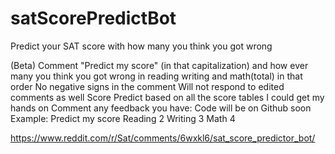 # satScorePredictBot
Predict your SAT score with how many you think you got wrong

(Beta)
Comment "Predict my score" (in that capitalization) and how ever many you think you got wrong in reading writing and math(total) in that order
No negative signs in the comment Will not respond to edited comments as well
Score Predict based on all the score tables I could get my hands on Comment any feedback you have: Code will be on Github soon
Example: Predict my score Reading 2 Writing 3 Math 4


https://www.reddit.com/r/Sat/comments/6wxkl6/sat_score_predictor_bot/
